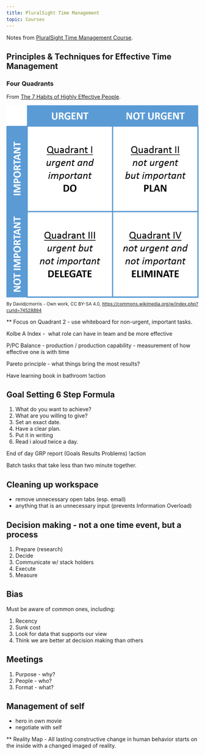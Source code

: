 ```yaml
---
title: PluralSight Time Management
topic: Courses
---
```


Notes from [PluralSight Time Management Course](https://www.pluralsight.com/courses/time-management-technical-professionals).


## Principles & Techniques for Effective Time Management

### Four Quadrants

From [The 7 Habits of Highly Effective People](https://en.wikipedia.org/wiki/The_7_Habits_of_Highly_Effective_People).

![Four Quadrants](image/four-quadrants.png)
<small>By Davidjcmorris - Own work, CC BY-SA 4.0, https://commons.wikimedia.org/w/index.php?curid=74528894</small>

** Focus on Quadrant 2 - use whiteboard for non-urgent, important tasks.

Kolbe A Index -  what role can have in team and be more effective

P/PC Balance - production / production capability - measurement of how effective one is with time

Pareto principle - what things bring the most results?

Have learning book in bathroom !action

## Goal Setting 6 Step Formula

1. What do you want to achieve?
2. What are you willing to give?
3. Set an exact date.
4. Have a clear plan.
5. Put it in writing
6. Read i aloud twice a day.

End of day GRP report (Goals Results Problems) !action

Batch tasks that take less than two minute together.

## Cleaning up workspace

* remove unnecessary open tabs (esp. email)
* anything that is an unnecessary input (prevents Information Overload)

## Decision making - not a one time event, but a process

1. Prepare (research)
2. Decide
3. Communicate w/ stack holders
4. Execute
5. Measure

## Bias

Must be aware of common ones, including:

1. Recency
2. Sunk cost
3. Look for data that supports our view
4. Think we are better at decision making than others

## Meetings

1. Purpose - why?
2. People - who?
3. Format - what?

## Management of self

* hero in own movie
* negotiate with self

** Reality Map - All lasting constructive change in human behavior starts on the inside with a changed imaged of reality.
